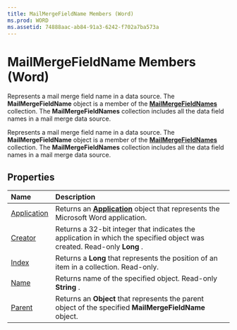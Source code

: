 ```yaml
---
title: MailMergeFieldName Members (Word)
ms.prod: WORD
ms.assetid: 74888aac-ab84-91a3-6242-f702a7ba573a
---
```



# MailMergeFieldName Members (Word)
Represents a mail merge field name in a data source. The  **MailMergeFieldName** object is a member of the **[MailMergeFieldNames](mailmergefieldnames-object-word.md)** collection. The **MailMergeFieldNames** collection includes all the data field names in a mail merge data source.

Represents a mail merge field name in a data source. The  **MailMergeFieldName** object is a member of the **[MailMergeFieldNames](mailmergefieldnames-object-word.md)** collection. The **MailMergeFieldNames** collection includes all the data field names in a mail merge data source.


## Properties



|**Name**|**Description**|
|:-----|:-----|
|[Application](mailmergefieldname-application-property-word.md)|Returns an  **[Application](application-object-word.md)** object that represents the Microsoft Word application.|
|[Creator](mailmergefieldname-creator-property-word.md)|Returns a 32-bit integer that indicates the application in which the specified object was created. Read-only  **Long** .|
|[Index](mailmergefieldname-index-property-word.md)|Returns a  **Long** that represents the position of an item in a collection. Read-only.|
|[Name](mailmergefieldname-name-property-word.md)|Returns name of the specified object. Read-only  **String** .|
|[Parent](mailmergefieldname-parent-property-word.md)|Returns an  **Object** that represents the parent object of the specified **MailMergeFieldName** object.|

